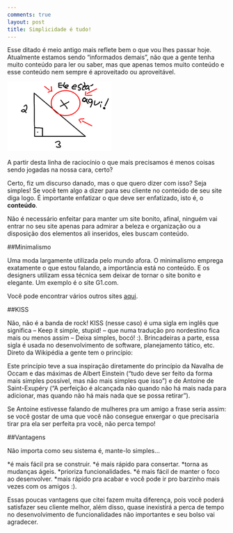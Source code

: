 ```yaml
---
comments: true
layout: post
title: Simplicidade é tudo!
---
```


Esse ditado é meio antigo mais reflete bem o que vou lhes passar hoje.
Atualmente estamos sendo “informados demais”, não que a gente tenha muito conteúdo para ler ou saber, mas que apenas temos muito conteúdo e esse conteúdo nem sempre é aproveitado ou aproveitável.

<img src="/img/posts/onde_x.png">

A partir desta linha de raciocínio o que mais precisamos é menos coisas sendo jogadas na nossa cara, certo?

Certo, fiz um discurso danado, mas o que quero dizer com isso? Seja simples! Se você tem algo a dizer para seu cliente no conteúdo de seu site diga logo. É importante enfatizar o que deve ser enfatizado, isto é, o <b>conteúdo</b>.

Não é necessário enfeitar para manter um site bonito, afinal, ninguém vai entrar no seu site apenas para admirar a beleza e organização ou a disposição dos elementos ali inseridos, eles buscam conteúdo.

##Minimalismo

Uma moda largamente utilizada pelo mundo afora. O minimalismo emprega exatamente o que estou falando, a importância está no conteúdo. E os designers utilizam essa técnica sem deixar de tornar o site bonito e elegante. Um exemplo é o site G1.com.

Você pode encontrar vários outros sites [aqui](http://www.ladodesign.com.br/2010/03/25-exemplos-de-sites-minimalistas.html).

##KISS

Não, não é a banda de rock! KISS (nesse caso) é uma sigla em inglês que significa – Keep it simple, stupid! – que numa tradução pro nordestino fica mais ou menos assim – Deixa simples, bocó! :). Brincadeiras a parte,  essa sigla é usada no desenvolvimento de software, planejamento tático, etc. Direto da Wikipédia a gente tem o princípio:

Este princípio teve a sua inspiração diretamente do princípio da Navalha de Occam e das máximas de Albert Einstein (“tudo deve ser feito da forma mais simples possível, mas não mais simples que isso”) e de Antoine de Saint-Exupéry (“A perfeição é alcançada não quando não há mais nada para adicionar, mas quando não há mais nada que se possa retirar”).

Se Antoine estivesse falando de mulheres pra um amigo a frase seria assim: se você gostar de uma que você não consegue enxergar o que precisaria tirar pra ela ser perfeita pra você, não perca tempo!

##Vantagens

Não importa como seu sistema é, mante-lo simples…

*é mais fácil pra se construir.
*é mais rápido para consertar.
*torna as mudanças ágeis.
*prioriza funcionalidades.
*é mais fácil de manter o foco ao desenvolver.
*mais rápido pra acabar e você pode ir pro barzinho mais vezes com os amigos :).

Essas poucas vantagens que citei fazem muita diferença, pois você poderá satisfazer seu cliente melhor, além disso, quase inexistirá a perca de tempo no desenvolvimento de funcionalidades não importantes e seu bolso vai agradecer.